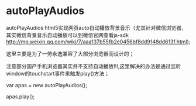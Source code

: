 # autoPlayAudios

autoPlayAudios html5实现网页auto自动播放背景音乐（尤其针对微信浏览器，其实微信背景音乐自动播放可以到微信官网查看js-sdk  http://mp.weixin.qq.com/wiki/7/aaa137b55fb2e0456bf8dd9148dd613f.html);

这里主要是为了一劳永逸兼容了大部分浏览器而设计的；

注意部分国产手机浏览器其实并不支持自动播放!!!,这里解决的办法是通过监听window的touchstart事件来触发play()方法；

var apas = new autoPlayAudios();

apas.play();

